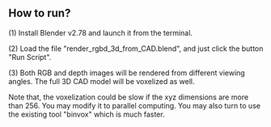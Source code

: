 ## How to run?
(1) Install Blender v2.78 and launch it from the terminal.

(2) Load the file "render_rgbd_3d_from_CAD.blend", and just click the button "Run Script".

(3) Both RGB and depth images will be rendered from different viewing angles. The full 3D CAD model will be voxelized as well. 

Note that, the voxelization could be slow if the xyz dimensions are more than 256. You may modify it to parallel computing. You may also turn to use the existing tool "binvox" which is much faster. 
